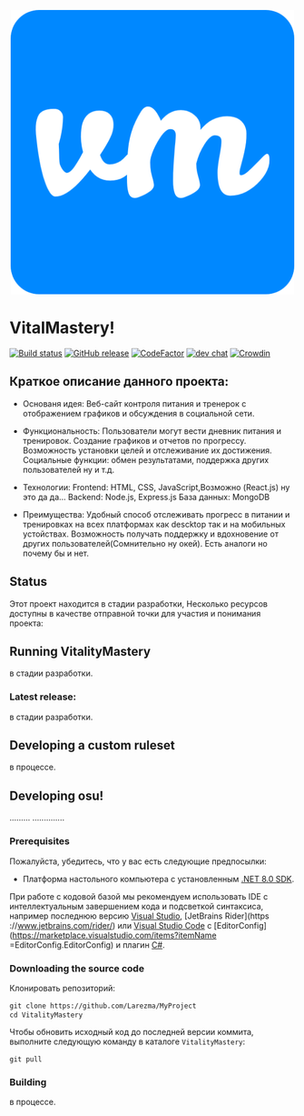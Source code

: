 
<p align="center">
  <img width="500" alt="osu! logo" src="src/img/android-chrome-512x512.png">
</p>

# VitalMastery!

[![Build status](https://github.com/ppy/osu/actions/workflows/ci.yml/badge.svg?branch=master&event=push)](https://github.com/ppy/osu/actions/workflows/ci.yml)
[![GitHub release](https://img.shields.io/github/release/ppy/osu.svg)](https://github.com/ppy/osu/releases/latest)
[![CodeFactor](https://www.codefactor.io/repository/github/ppy/osu/badge)](https://www.codefactor.io/repository/github/ppy/osu)
[![dev chat](https://discordapp.com/api/guilds/188630481301012481/widget.png?style=shield)](https://discord.gg/ppy)
[![Crowdin](https://d322cqt584bo4o.cloudfront.net/osu-web/localized.svg)](https://crowdin.com/project/osu-web)

## Краткое описание данного проекта:

- Основаня идея: Веб-сайт контроля питания и тренерок с отображением графиков и обсуждения в социальной сети.

- Функциональность:
Пользователи могут вести дневник питания и тренировок.
Создание графиков и отчетов по прогрессу.
Возможность установки целей и отслеживание их достижения.
Социальные функции: обмен результатами, поддержка других пользователей ну и т.д.

- Технологии:
Frontend: HTML, CSS, JavaScript,Возможно (React.js) ну это да да...
Backend: Node.js, Express.js
База данных: MongoDB

- Преимущества:
Удобный способ отслеживать прогресс в питании и тренировках на всех платформах как descktop так и на мобильных устойствах.
Возможность получать поддержку и вдохновение от других пользователей(Сомнительно ну окей).
Есть аналоги но почему бы  и нет.


## Status

Этот проект находится в стадии разработки,
Несколько ресурсов доступны в качестве отправной точки для участия и понимания проекта:


## Running VitalityMastery

в стадии разработки.

### Latest release:

в стадии разработки.

## Developing a custom ruleset

в процессе.

## Developing osu!

......... ..............

### Prerequisites

Пожалуйста, убедитесь, что у вас есть следующие предпосылки:

- Платформа настольного компьютера с установленным [.NET 8.0 SDK](https://dotnet.microsoft.com/download).

При работе с кодовой базой мы рекомендуем использовать IDE с интеллектуальным завершением кода и подсветкой синтаксиса, например последнюю версию [Visual Studio](https://visualstudio.microsoft.com/vs/), [JetBrains Rider](https ://www.jetbrains.com/rider/) или [Visual Studio Code](https://code.visualstudio.com/) с [EditorConfig](https://marketplace.visualstudio.com/items?itemName =EditorConfig.EditorConfig) и плагин [C#](https://marketplace.visualstudio.com/items?itemName=ms-dotnettools.csharp).

### Downloading the source code

Клонировать репозиторий:

```shell
git clone https://github.com/Larezma/MyProject
cd VitalityMastery
```

Чтобы обновить исходный код до последней версии коммита, выполните следующую команду в каталоге `VitalityMastery`:

```shell
git pull
```

### Building

в процессе.
